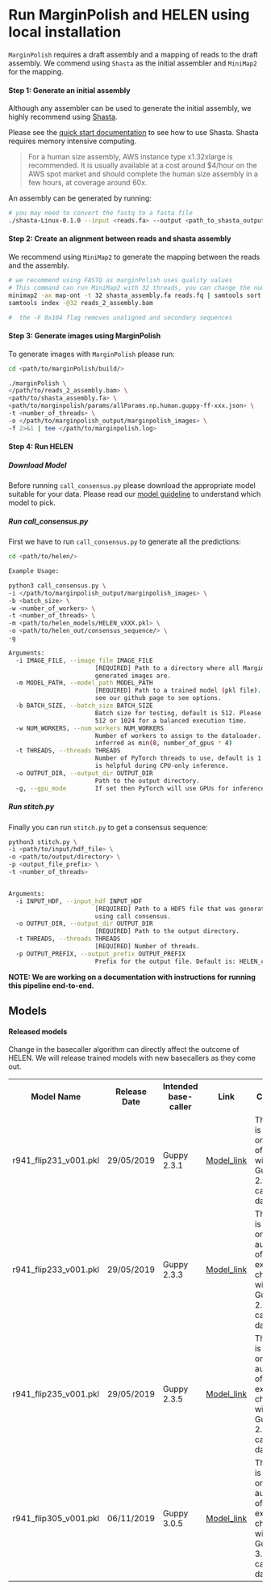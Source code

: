 # Run MarginPolish and HELEN using local installation
`MarginPolish` requires a draft assembly and a mapping of reads to the draft assembly. We commend using `Shasta` as the initial assembler and `MiniMap2` for the mapping.

#### Step 1: Generate an initial assembly
Although any assembler can be used to generate the initial assembly, we highly recommend using [Shasta](https://github.com/chanzuckerberg/shasta).

Please see the [quick start documentation](https://chanzuckerberg.github.io/shasta/QuickStart.html) to see how to use Shasta. Shasta requires memory intensive computing.
> For a human size assembly, AWS instance type x1.32xlarge is recommended. It is usually available at a cost around $4/hour on the AWS spot market and should complete the human size assembly in a few hours, at coverage around 60x.

An assembly can be generated by running:
```bash
# you may need to convert the fastq to a fasta file
./shasta-Linux-0.1.0 --input <reads.fa> --output <path_to_shasta_output>
```

#### Step 2: Create an alignment between reads and shasta assembly
We recommend using `MiniMap2` to generate the mapping between the reads and the assembly.
```bash
# we recommend using FASTQ as marginPolish uses quality values
# This command can run MiniMap2 with 32 threads, you can change the number as you like.
minimap2 -ax map-ont -t 32 shasta_assembly.fa reads.fq | samtools sort -@ 32 | samtools view -hb -F 0x104 > reads_2_assembly.bam
samtools index -@32 reads_2_assembly.bam

#  the -F 0x104 flag removes unaligned and secondary sequences
```
#### Step 3: Generate images using MarginPolish
To generate images with `MarginPolish` please run:
```bash
cd <path/to/marginPolish/build/>

./marginPolish \
</path/to/reads_2_assembly.bam> \
<path/to/shasta_assembly.fa> \
<path/to/marginpolish/params/allParams.np.human.guppy-ff-xxx.json> \
-t <number_of_threads> \
-o </path/to/marginpolish_output/marginpolish_images> \
-f 2>&1 | tee </path/to/marginpolish.log>
```

#### Step 4: Run HELEN

##### Download Model
Before running `call_consensus.py` please download the appropriate model suitable for your data. Please read our [model guideline](#Model) to understand which model to pick.

##### Run call_consensus.py
First we have to run `call_consensus.py` to generate all the predictions:
```bash
cd <path/to/helen/>

Example Usage:

python3 call_consensus.py \
-i </path/to/marginpolish_output/marginpolish_images> \
-b <batch_size> \
-w <number_of_workers> \
-t <number_of_threads> \
-m <path/to/helen_models/HELEN_vXXX.pkl> \
-o <path/to/helen_out/consensus_sequence/> \
-g

Arguments:
  -i IMAGE_FILE, --image_file IMAGE_FILE
                        [REQUIRED] Path to a directory where all MarginPolish
                        generated images are.
  -m MODEL_PATH, --model_path MODEL_PATH
                        [REQUIRED] Path to a trained model (pkl file). Please
                        see our github page to see options.
  -b BATCH_SIZE, --batch_size BATCH_SIZE
                        Batch size for testing, default is 512. Please set to
                        512 or 1024 for a balanced execution time.
  -w NUM_WORKERS, --num_workers NUM_WORKERS
                        Number of workers to assign to the dataloader. Can be
                        inferred as min(8, number_of_gpus * 4)
  -t THREADS, --threads THREADS
                        Number of PyTorch threads to use, default is 1. This
                        is helpful during CPU-only inference.
  -o OUTPUT_DIR, --output_dir OUTPUT_DIR
                        Path to the output directory.
  -g, --gpu_mode        If set then PyTorch will use GPUs for inference.

```

##### Run stitch.py
Finally you can run `stitch.py` to get a consensus sequence:
```bash
python3 stitch.py \
-i <path/to/input/hdf_file> \
-o <path/to/output/directory> \
-p <output_file_prefix> \
-t <number_of_threads>


Arguments:
  -i INPUT_HDF, --input_hdf INPUT_HDF
                        [REQUIRED] Path to a HDF5 file that was generated
                        using call consensus.
  -o OUTPUT_DIR, --output_dir OUTPUT_DIR
                        [REQUIRED] Path to the output directory.
  -t THREADS, --threads THREADS
                        [REQUIRED] Number of threads.
  -p OUTPUT_PREFIX, --output_prefix OUTPUT_PREFIX
                        Prefix for the output file. Default is: HELEN_consensus

```

<b>NOTE: We are working on a documentation with instructions for running this pipeline end-to-end.  </b>

## Models
#### Released models
Change in the basecaller algorithm can directly affect the outcome of HELEN. We will release trained models with new basecallers as they come out.
<center>

<table>
  <tr>
    <th>Model Name</th>
    <th>Release Date</th>
    <th>Intended base-caller</th>
    <th>Link</th>
    <th>Comment</th>
  </tr>
  <tr>
    <td>r941_flip231_v001.pkl</td>
    <td>29/05/2019</td>
    <td>Guppy 2.3.1</td>
    <td><a href="https://storage.googleapis.com/kishwar-helen/helen_trained_models/v0.0.1/r941_flip231_v001.pkl">Model_link</a></td>
    <td>The model is trained on chr1-6 of CHM13 <br>with Guppy 2.3.1 base called data.</td>
  </tr>
  <tr>
    <td>r941_flip233_v001.pkl</td>
    <td>29/05/2019</td>
    <td>Guppy 2.3.3</td>
    <td><a href="https://storage.googleapis.com/kishwar-helen/helen_trained_models/v0.0.1/r941_flip233_v001.pkl">Model_link</a></td>
    <td>The model is trained on autosomes of HG002 except <br>chr 20 with Guppy 2.3.3 base called data.</td>
  </tr>
  <tr>
    <td>r941_flip235_v001.pkl</td>
    <td>29/05/2019</td>
    <td>Guppy 2.3.5</td>
    <td><a href="https://storage.googleapis.com/kishwar-helen/helen_trained_models/v0.0.1/r941_flip235_v001.pkl">Model_link</a></td>
    <td>The model is trained on autosomes of HG002 except <br>chr 20 with Guppy 2.3.5 base called data.</td>
  </tr>
  <tr>
      <td>r941_flip305_v001.pkl</td>
      <td>06/11/2019</td>
      <td>Guppy 3.0.5</td>
      <td><a href="https://storage.googleapis.com/kishwar-helen/helen_trained_models/guppy305_trained_models/r941_flip305_helen.pkl">Model_link</a></td>
      <td>The model is trained on autosomes of HG002 except <br>chr 20 with Guppy 3.0.5 base called data.</td>
    </tr>
</table>
</center>
